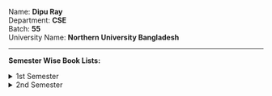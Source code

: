 Name: **Dipu Ray** <br>
Department: **CSE** <br>
Batch: **55** <br>
University Name: **Northern University Bangladesh**

<hr>

**Semester Wise Book Lists:**
<details>
  <summary>1st Semester</summary>
    - Structured Programming Language <br>
</details>

<details>
  <summary>2nd Semester</summary>
    - Object-Oriented Programming <br>
    - Data Structures <br>
    - Software Development I <br>
</details>